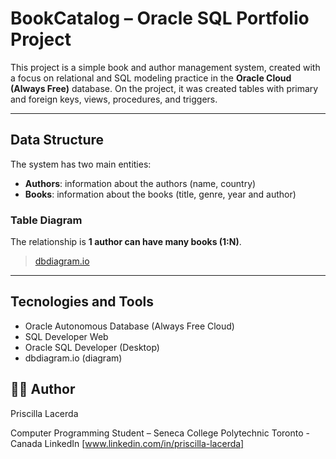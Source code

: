 # BookCatalog – Oracle SQL Portfolio Project

This project is a simple book and author management system, created with a focus on relational and SQL modeling practice in the **Oracle Cloud (Always Free)** database.
On the project, it was created tables with primary and foreign keys, views, procedures, and triggers.

---

## Data Structure
The system has two main entities:

- **Authors**: information about the authors (name, country)
- **Books**: information about the books (title, genre, year and author)

### Table Diagram 

The relationship is **1 author can have many books (1:N)**.

> [dbdiagram.io](https://dbdiagram.io/d/library-686c598ef413ba3508b7f8cb)

---

## Tecnologies and Tools

- Oracle Autonomous Database (Always Free Cloud)
- SQL Developer Web
- Oracle SQL Developer (Desktop)
- dbdiagram.io (diagram)


## 👩‍💻 Author
Priscilla Lacerda

Computer Programming Student – Seneca College Polytechnic
Toronto - Canada
LinkedIn [www.linkedin.com/in/priscilla-lacerda]
